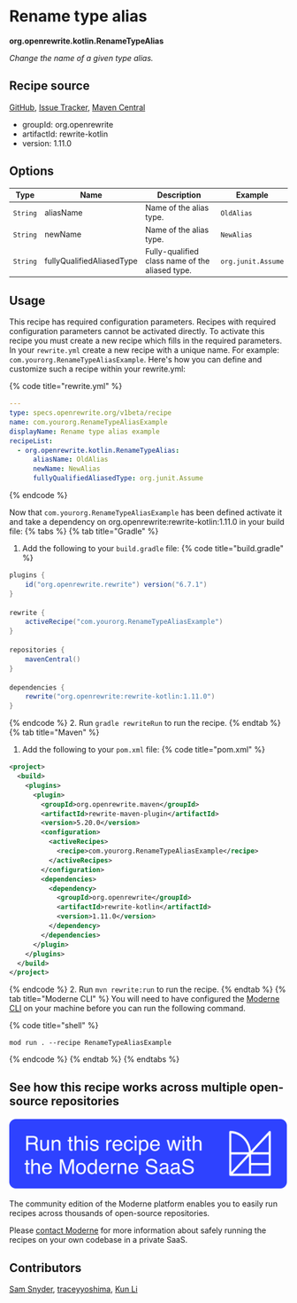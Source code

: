 # Rename type alias

**org.openrewrite.kotlin.RenameTypeAlias**

_Change the name of a given type alias._

## Recipe source

[GitHub](https://github.com/openrewrite/rewrite-kotlin/blob/main/src/main/java/org/openrewrite/kotlin/RenameTypeAlias.java), [Issue Tracker](https://github.com/openrewrite/rewrite-kotlin/issues), [Maven Central](https://central.sonatype.com/artifact/org.openrewrite/rewrite-kotlin/1.11.0/jar)

* groupId: org.openrewrite
* artifactId: rewrite-kotlin
* version: 1.11.0

## Options

| Type | Name | Description | Example |
| -- | -- | -- | -- |
| `String` | aliasName | Name of the alias type. | `OldAlias` |
| `String` | newName | Name of the alias type. | `NewAlias` |
| `String` | fullyQualifiedAliasedType | Fully-qualified class name of the aliased type. | `org.junit.Assume` |


## Usage

This recipe has required configuration parameters. Recipes with required configuration parameters cannot be activated directly. To activate this recipe you must create a new recipe which fills in the required parameters. In your `rewrite.yml` create a new recipe with a unique name. For example: `com.yourorg.RenameTypeAliasExample`.
Here's how you can define and customize such a recipe within your rewrite.yml:

{% code title="rewrite.yml" %}
```yaml
---
type: specs.openrewrite.org/v1beta/recipe
name: com.yourorg.RenameTypeAliasExample
displayName: Rename type alias example
recipeList:
  - org.openrewrite.kotlin.RenameTypeAlias:
      aliasName: OldAlias
      newName: NewAlias
      fullyQualifiedAliasedType: org.junit.Assume
```
{% endcode %}

Now that `com.yourorg.RenameTypeAliasExample` has been defined activate it and take a dependency on org.openrewrite:rewrite-kotlin:1.11.0 in your build file:
{% tabs %}
{% tab title="Gradle" %}
1. Add the following to your `build.gradle` file:
{% code title="build.gradle" %}
```groovy
plugins {
    id("org.openrewrite.rewrite") version("6.7.1")
}

rewrite {
    activeRecipe("com.yourorg.RenameTypeAliasExample")
}

repositories {
    mavenCentral()
}

dependencies {
    rewrite("org.openrewrite:rewrite-kotlin:1.11.0")
}
```
{% endcode %}
2. Run `gradle rewriteRun` to run the recipe.
{% endtab %}
{% tab title="Maven" %}
1. Add the following to your `pom.xml` file:
{% code title="pom.xml" %}
```xml
<project>
  <build>
    <plugins>
      <plugin>
        <groupId>org.openrewrite.maven</groupId>
        <artifactId>rewrite-maven-plugin</artifactId>
        <version>5.20.0</version>
        <configuration>
          <activeRecipes>
            <recipe>com.yourorg.RenameTypeAliasExample</recipe>
          </activeRecipes>
        </configuration>
        <dependencies>
          <dependency>
            <groupId>org.openrewrite</groupId>
            <artifactId>rewrite-kotlin</artifactId>
            <version>1.11.0</version>
          </dependency>
        </dependencies>
      </plugin>
    </plugins>
  </build>
</project>
```
{% endcode %}
2. Run `mvn rewrite:run` to run the recipe.
{% endtab %}
{% tab title="Moderne CLI" %}
You will need to have configured the [Moderne CLI](https://docs.moderne.io/moderne-cli/cli-intro) on your machine before you can run the following command.

{% code title="shell" %}
```shell
mod run . --recipe RenameTypeAliasExample
```
{% endcode %}
{% endtab %}
{% endtabs %}

## See how this recipe works across multiple open-source repositories

[![Moderne Link Image](/.gitbook/assets/ModerneRecipeButton.png)](https://app.moderne.io/recipes/org.openrewrite.kotlin.RenameTypeAlias)

The community edition of the Moderne platform enables you to easily run recipes across thousands of open-source repositories.

Please [contact Moderne](https://moderne.io/product) for more information about safely running the recipes on your own codebase in a private SaaS.

## Contributors
[Sam Snyder](mailto:sam@moderne.io), [traceyyoshima](mailto:tracey.yoshima@gmail.com), [Kun Li](mailto:kun@moderne.io)
